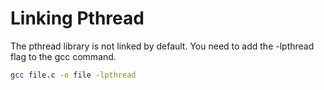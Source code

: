 # Linking Pthread

The pthread library is not linked by default. You need to add the -lpthread flag to the gcc command.

```zsh
gcc file.c -o file -lpthread
```